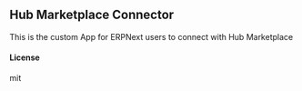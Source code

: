 ## Hub Marketplace Connector

This is the custom App for ERPNext users to connect with Hub Marketplace

#### License

mit